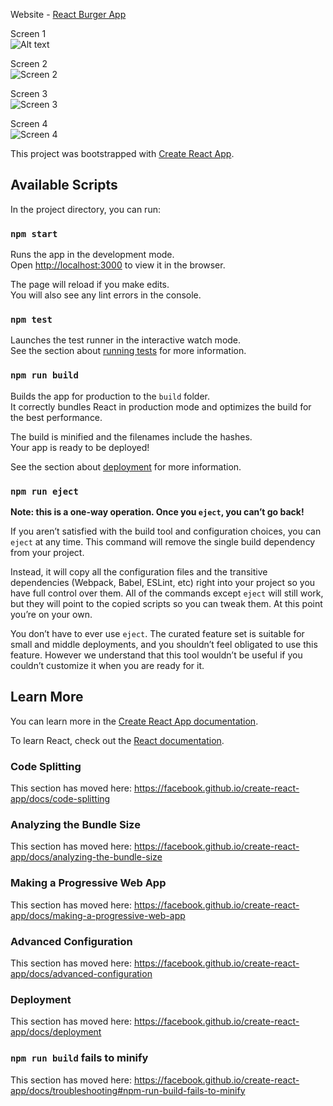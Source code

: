 Website - [React Burger App](https://burgernow.herokuapp.com)

Screen 1
<br>
<img
  src="https://drive.google.com/uc?export=view&id=14LMxqGN0NkPTe7clygDTs1p2OBw5KW_M"
  alt="Alt text"
  title="Screen 1"
  style="display: inline-block; margin: 0 auto; max-width: 300px">

Screen 2
<br>
<img
  src="https://drive.google.com/uc?export=view&id=1fnfY2pm1-xPVdgoNIKJd79B5wlrgjJJP"
  alt="Screen 2"
  title="Screen 2"
  style="display: inline-block; margin: 0 auto; max-width: 300px">


Screen 3
<br>
<img
  src="https://drive.google.com/uc?export=view&id=1B4ek-WGaQtU3l6qUd9CpWQxgxjFccICb"
  alt="Screen 3"
  title="Screen 3"
  style="display: inline-block; margin: 0 auto; max-width: 300px">

Screen 4
<br>
<img
  src="https://drive.google.com/uc?export=view&id=1YZ7xyoiwvjzPC6ced7NtdaXAI3yu-TyC"
  alt="Screen 4"
  title="Screen 4"
  style="display: inline-block; margin: 0 auto; max-width: 300px">

This project was bootstrapped with [Create React App](https://github.com/facebook/create-react-app).

## Available Scripts

In the project directory, you can run:

### `npm start`

Runs the app in the development mode.<br>
Open [http://localhost:3000](http://localhost:3000) to view it in the browser.

The page will reload if you make edits.<br>
You will also see any lint errors in the console.

### `npm test`

Launches the test runner in the interactive watch mode.<br>
See the section about [running tests](https://facebook.github.io/create-react-app/docs/running-tests) for more information.

### `npm run build`

Builds the app for production to the `build` folder.<br>
It correctly bundles React in production mode and optimizes the build for the best performance.

The build is minified and the filenames include the hashes.<br>
Your app is ready to be deployed!

See the section about [deployment](https://facebook.github.io/create-react-app/docs/deployment) for more information.

### `npm run eject`

**Note: this is a one-way operation. Once you `eject`, you can’t go back!**

If you aren’t satisfied with the build tool and configuration choices, you can `eject` at any time. This command will remove the single build dependency from your project.

Instead, it will copy all the configuration files and the transitive dependencies (Webpack, Babel, ESLint, etc) right into your project so you have full control over them. All of the commands except `eject` will still work, but they will point to the copied scripts so you can tweak them. At this point you’re on your own.

You don’t have to ever use `eject`. The curated feature set is suitable for small and middle deployments, and you shouldn’t feel obligated to use this feature. However we understand that this tool wouldn’t be useful if you couldn’t customize it when you are ready for it.

## Learn More

You can learn more in the [Create React App documentation](https://facebook.github.io/create-react-app/docs/getting-started).

To learn React, check out the [React documentation](https://reactjs.org/).

### Code Splitting

This section has moved here: https://facebook.github.io/create-react-app/docs/code-splitting

### Analyzing the Bundle Size

This section has moved here: https://facebook.github.io/create-react-app/docs/analyzing-the-bundle-size

### Making a Progressive Web App

This section has moved here: https://facebook.github.io/create-react-app/docs/making-a-progressive-web-app

### Advanced Configuration

This section has moved here: https://facebook.github.io/create-react-app/docs/advanced-configuration

### Deployment

This section has moved here: https://facebook.github.io/create-react-app/docs/deployment

### `npm run build` fails to minify

This section has moved here: https://facebook.github.io/create-react-app/docs/troubleshooting#npm-run-build-fails-to-minify
